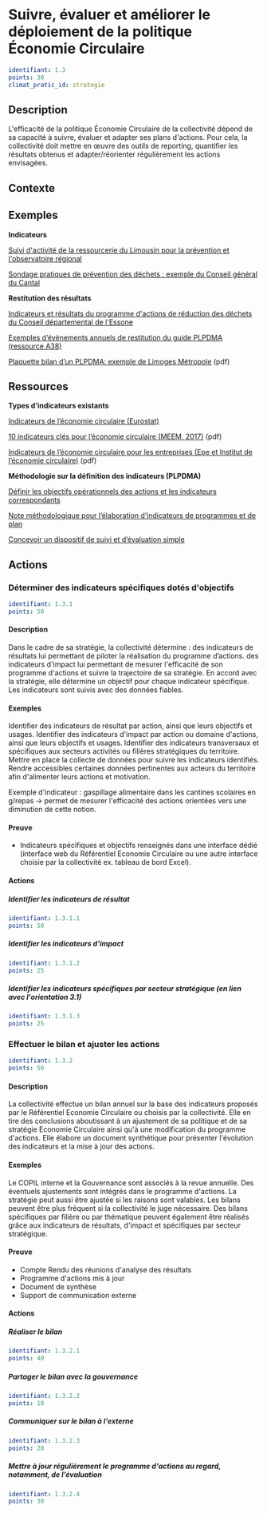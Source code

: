 # Suivre, évaluer et améliorer le déploiement de la politique Économie Circulaire
```yaml
identifiant: 1.3
points: 30
climat_pratic_id: strategie
```
## Description
L'efficacité de la politique Économie Circulaire de la collectivité dépend de sa capacité à suivre, évaluer et adapter ses plans d'actions. Pour cela, la collectivité doit mettre en œuvre des outils de reporting, quantifier les résultats obtenus et adapter/réorienter régulièrement les actions envisagées.

## Contexte

## Exemples

**Indicateurs**

<a href="https://optigede.ademe.fr/fiche/suivi-d-activite-pour-la-prevention-et-l-observatoire-regional">Suivi d'activité de la ressourcerie du Limousin pour la prévention et l'observatoire régional</a>
 
<a href="https://optigede.ademe.fr/fiche/enquete-d-opinion-visant-mesurer-l-efficacite-des-actions-mises-en-place-dans-le-cadre-des-dis">Sondage pratiques de prévention des déchets : exemple du Conseil général du Cantal</a>

**Restitution des résultats**

<a href="https://optigede.ademe.fr/fiche/programme-dactions-de-reduction-des-dechets-produits-par-le-conseil-departemental">Indicateurs et résultats du programme d'actions de réduction des déchets du Conseil départemental de l'Essone</a>
 
<a href="http://www.plpdma-guide-ademe.fr/ressources.html">Exemples d’évènements annuels de restitution du guide PLPDMA (ressource A38)</a>

<a href="http://www.limoges-metropole.fr/sites/default/files/plaquette_plrd.pdf">Plaquette bilan d’un PLPDMA: exemple de Limoges Métropole</a> (pdf)

## Ressources

**Types d’indicateurs existants**

<a href="https://ec.europa.eu/eurostat/fr/web/circular-economy/indicators">Indicateurs de l’économie circulaire (Eurostat)</a>

<a href="https://www.statistiques.developpement-durable.gouv.fr/sites/default/files/2018-10/datalab-18-economie-circulaire-edition-2017-c.pdf">10 indicateurs clés pour l’économie circulaire (MEEM, 2017)</a> (pdf)

<a href="https://institut-economie-circulaire.fr/wp-content/uploads/2018/10/2018_indicateurs_economie_circulaire_entreprises.pdf">Indicateurs de l’économie circulaire pour les entreprises (Epe et Institut de l’économie circulaire)</a> (pdf)

**Méthodologie sur la définition des indicateurs (PLPDMA)**

<a href="http://www.plpdma-guide-ademe.fr/definir-les-objectifs-operationnels-des-actions-et-les-indicateurs-correspondant-1.3.2.5.html">Définir les objectifs opérationnels des actions et les indicateurs correspondants</a>

<a href="http://www.plpdma-guide-ademe.fr/identifier-des-objectifs-strategiques-pour-le-plpdma-1.3.2.1.html">Note méthodologique pour l’élaboration d’indicateurs de programmes et de plan</a>

<a href="http://www.plpdma-guide-ademe.fr/concevoir-un-dispositif-de-suivi-et-devaluation-simple-1.3.2.6.html">Concevoir un dispositif de suivi et d’évaluation simple</a>

## Actions
### Déterminer des indicateurs spécifiques dotés d'objectifs
```yaml
identifiant: 1.3.1
points: 50
```
#### Description
Dans le cadre de sa stratégie, la collectivité détermine : 
des indicateurs de résultats lui permettant de piloter la réalisation du programme d’actions.
des indicateurs d'impact lui permettant de mesurer l'efficacité de son programme d'actions et suivre la trajectoire de sa stratégie.
En accord avec la stratégie, elle détermine un objectif pour chaque indicateur spécifique.
Les indicateurs sont suivis avec des données fiables.

#### Exemples
Identifier des indicateurs de résultat par action, ainsi que leurs objectifs et usages.
Identifier des indicateurs d'impact par action ou domaine d'actions, ainsi que leurs objectifs et usages.
Identifier des indicateurs transversaux et spécifiques aux secteurs activités ou filières stratégiques du territoire.
Mettre en place la collecte de données pour suivre les indicateurs identifiés.
Rendre accessibles certaines données pertinentes aux acteurs du territoire afin d'alimenter leurs actions et motivation.

Exemple d'indicateur : gaspillage alimentaire dans les cantines scolaires en g/repas
→ permet de mesurer l'efficacité des actions orientées vers une diminution de cette notion.

#### Preuve
- Indicateurs spécifiques et objectifs renseignés dans une interface dédié (interface web du Référentiel Economie Circulaire ou une autre interface choisie par la collectivité ex. tableau de bord Excel).

#### Actions
##### Identifier les indicateurs de résultat
```yaml
identifiant: 1.3.1.1
points: 50
```

##### Identifier les indicateurs d'impact
```yaml
identifiant: 1.3.1.2
points: 25
```

##### Identifier les indicateurs spécifiques par secteur stratégique (en lien avec l'orientation 3.1)
```yaml
identifiant: 1.3.1.3
points: 25
```


### Effectuer le bilan et ajuster les actions
```yaml
identifiant: 1.3.2
points: 50
```
#### Description
La collectivité effectue un bilan annuel sur la base des indicateurs  proposés par le Référentiel Economie Circulaire ou choisis par la collectivité. Elle en tire des conclusions aboutissant à un ajustement de sa politique et de sa stratégie Economie Circulaire ainsi qu'à une modification du programme d'actions.
Elle élabore un document synthétique pour présenter l'évolution des indicateurs et la mise à jour des actions.

#### Exemples
Le COPIL interne et la Gouvernance sont associés à la revue annuelle. Des éventuels ajustements sont intégrés dans le programme d'actions. La stratégie peut aussi être ajustée si les raisons sont valables.
Les bilans peuvent être plus fréquent si la collectivité le juge nécessaire.
Des bilans spécifiques par filière ou par thématique peuvent également être réalisés grâce aux indicateurs de résultats, d'impact et spécifiques par secteur stratégique.

#### Preuve
- Compte Rendu des réunions d'analyse des résultats
- Programme d'actions mis à jour
- Document de synthèse
- Support de communication externe

#### Actions
##### Réaliser le bilan 
```yaml
identifiant: 1.3.2.1
points: 40
```

##### Partager le bilan avec la gouvernance
```yaml
identifiant: 1.3.2.2
points: 10
```

##### Communiquer sur le bilan à l'externe
```yaml
identifiant: 1.3.2.3
points: 20
```

##### Mettre à jour régulièrement le programme d'actions au regard, notamment, de l'évaluation
```yaml
identifiant: 1.3.2.4
points: 30
```


